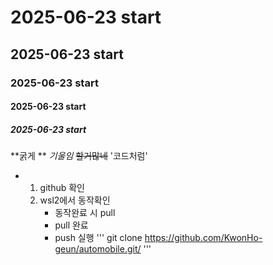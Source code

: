 # 2025-06-23 start
## 2025-06-23 start
### 2025-06-23 start
#### 2025-06-23 start
##### 2025-06-23 start

**굵게 **
*기울임*
~~할거많네~~
'코드처럼'

- 1. github 확인
  2. wsl2에서 동작확인
     - 동작완료 시 pull
     - pull 완료
     - push 실행
'''
git clone https://github.com/KwonHo-geun/automobile.git/
'''
